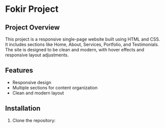 # Fokir Project

## Project Overview

This project is a responsive single-page website built using HTML and CSS. It includes sections like Home, About, Services, Portfolio, and Testimonials. The site is designed to be clean and modern, with hover effects and responsive layout adjustments.

## Features

- Responsive design
- Multiple sections for content organization
- Clean and modern layout

## Installation

1. Clone the repository:
